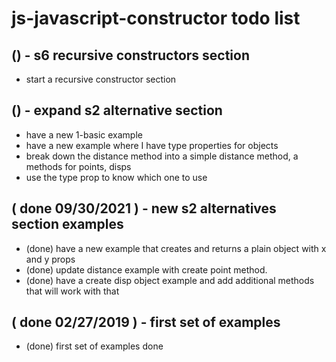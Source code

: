 # js-javascript-constructor todo list

## () - s6 recursive constructors section
* start a recursive constructor section

## () - expand s2 alternative section
* have a new 1-basic example
* have a new example where I have type properties for objects
* break down the distance method into a simple distance method, a methods for points, disps
* use the type prop to know which one to use

## ( done 09/30/2021 ) - new s2 alternatives section examples
* (done) have a new example that creates and returns a plain object with x and y props
* (done) update distance example with create point method.
* (done) have a create disp object example and add additional methods that will work with that

## ( done 02/27/2019 ) - first set of examples
* (done) first set of examples done